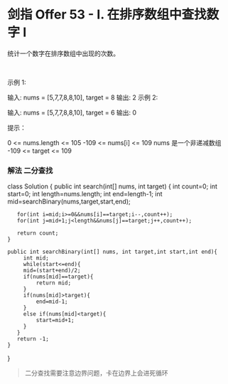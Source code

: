 # 剑指 Offer 53 - I. 在排序数组中查找数字 I

统计一个数字在排序数组中出现的次数。

 

示例 1:

输入: nums = [5,7,7,8,8,10], target = 8
输出: 2
示例 2:

输入: nums = [5,7,7,8,8,10], target = 6
输出: 0
 

提示：

0 <= nums.length <= 105
-109 <= nums[i] <= 109
nums 是一个非递减数组
-109 <= target <= 109
 
### 解法 二分查找

class Solution {
    public int search(int[] nums, int target) {
       int count=0;
       int start=0;
       int length=nums.length;
       int end=length-1;
       int mid=searchBinary(nums,target,start,end);
      
       for(int i=mid;i>=0&&nums[i]==target;i--,count++);
       for(int j=mid+1;j<length&&nums[j]==target;j++,count++);
    
       return count;
    }

    public int searchBinary(int[] nums, int target,int start,int end){
         int mid;
         while(start<=end){
         mid=(start+end)/2;
         if(nums[mid]==target){
             return mid;
         }
         if(nums[mid]>target){
             end=mid-1;
         }
         else if(nums[mid]<target){
             start=mid+1;
         }
       }
       return -1;
    }
}

> 二分查找需要注意边界问题，卡在边界上会进死循环